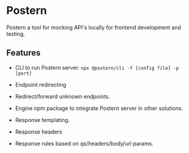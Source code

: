 # Postern

Postern a tool for mocking API's locally for frontend development and testing.

## Features

- CLI to run Postern server.
  `npx @postern/cli -f [config file] -p [port]`

- Endpoint redirecting
- Redirect/forward unknown endpoints.
- Engine npm package to integrate Postern server in other solutions.
- Response templating.
- Response headers
- Response rules based on qs/headers/body/url params.
